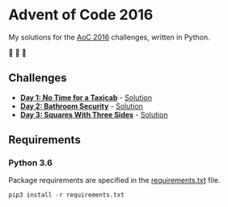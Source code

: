 # Advent of Code 2016

My solutions for the [AoC 2016](https://adventofcode.com/2016) challenges, written in Python.

:christmas_tree: :christmas_tree: :christmas_tree:

## Challenges

- **[Day 1: No Time for a Taxicab](https://adventofcode.com/2016/day/1)** - [Solution](src/day1.py)
- **[Day 2: Bathroom Security](https://adventofcode.com/2016/day/2)** - [Solution](src/day2.py)
- **[Day 3: Squares With Three Sides](https://adventofcode.com/2016/day/3)** - [Solution](src/day3.py)

## Requirements

### Python 3.6

Package requirements are specified in the [requirements.txt](requirements.txt) file.

```
pip3 install -r requirements.txt
```
